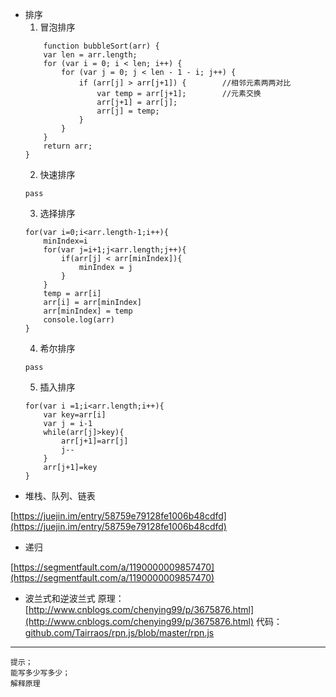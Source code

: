 - 排序
    1. 冒泡排序
    ```
        function bubbleSort(arr) {
        var len = arr.length;
        for (var i = 0; i < len; i++) {
            for (var j = 0; j < len - 1 - i; j++) {
                if (arr[j] > arr[j+1]) {        //相邻元素两两对比
                    var temp = arr[j+1];        //元素交换
                    arr[j+1] = arr[j];
                    arr[j] = temp;
                }
            }
        }
        return arr;
    }
    ```
    2. 快速排序
    ```
    pass

    ```
    3. 选择排序
    ```
    for(var i=0;i<arr.length-1;i++){
        minIndex=i
        for(var j=i+1;j<arr.length;j++){
            if(arr[j] < arr[minIndex]){
                minIndex = j
            }
        }
        temp = arr[i]
        arr[i] = arr[minIndex]
        arr[minIndex] = temp
    	console.log(arr)
    }
    ```
    4. 希尔排序
    ```
    pass
    ```
    5. 插入排序
    ```
    for(var i =1;i<arr.length;i++){
        var key=arr[i]
        var j = i-1
        while(arr[j]>key){
            arr[j+1]=arr[j]
            j--
        }
        arr[j+1]=key
    }
    ```
- 堆栈、队列、链表

[https://juejin.im/entry/58759e79128fe1006b48cdfd](https://juejin.im/entry/58759e79128fe1006b48cdfd)

- 递归

[https://segmentfault.com/a/1190000009857470](https://segmentfault.com/a/1190000009857470)

- 波兰式和逆波兰式
原理：[http://www.cnblogs.com/chenying99/p/3675876.html](http://www.cnblogs.com/chenying99/p/3675876.html)
代码：[github.com/Tairraos/rpn.js/blob/master/rpn.js](github.com/Tairraos/rpn.js/blob/master/rpn.js)


---
```
提示；
能写多少写多少；
解释原理
```
